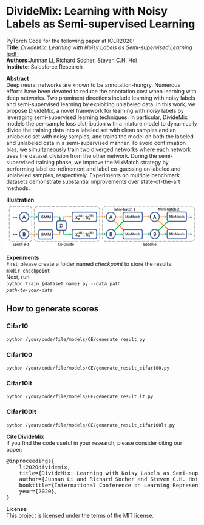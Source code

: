# DivideMix: Learning with Noisy Labels as Semi-supervised Learning
PyTorch Code for the following paper at ICLR2020:\
<b>Title</b>: <i>DivideMix: Learning with Noisy Labels as Semi-supervised Learning</i> <a href="https://openreview.net/pdf?id=HJgExaVtwr">[pdf]</a>\
<b>Authors</b>:Junnan Li, Richard Socher, Steven C.H. Hoi\
<b>Institute</b>: Salesforce Research


<b>Abstract</b>\
Deep neural networks are known to be annotation-hungry. Numerous efforts have been devoted to reduce the annotation cost when learning with deep networks. Two prominent directions include learning with noisy labels and semi-supervised learning by exploiting unlabeled data. In this work, we propose DivideMix, a novel framework for learning with noisy labels by leveraging semi-supervised learning techniques. In particular, DivideMix models the per-sample loss distribution with a mixture model to dynamically divide the training data into a labeled set with clean samples and an unlabeled set with noisy samples, and trains the model on both the labeled and unlabeled data in a semi-supervised manner. To avoid confirmation bias, we simultaneously train two diverged networks where each network uses the dataset division from the other network. During the semi-supervised training phase, we improve the MixMatch strategy by performing label co-refinement and label co-guessing on labeled and unlabeled samples, respectively. Experiments on multiple benchmark datasets demonstrate substantial improvements over state-of-the-art methods.


<b>Illustration</b>\
<img src="./img/framework.png">

<b>Experiments</b>\
First, please create a folder named <i>checkpoint</i> to store the results.\
<code>mkdir checkpoint</code>\
Next, run \
<code>python Train_{dataset_name}.py --data_path <i>path-to-your-data</i></code>

<h2>How to generate scores</h2>

<h3>Cifar10</h3>

<pre><code>python /your/code/file/models/CE/generate_result.py
</code></pre>

<h3>Cifar100</h3>

<pre><code>python /your/code/file/models/CE/generate_result_cifar100.py
</code></pre>

<h3>Cifar10lt</h3>

<pre><code>python /your/code/file/models/CE/generate_result_lt.py
</code></pre>

<h3>Cifar100lt</h3>

<pre><code>python /your/code/file/models/CE/generate_result_cifar100lt.py
</code></pre>

<b>Cite DivideMix</b>\
If you find the code useful in your research, please consider citing our paper:

<pre>
@inproceedings{
    li2020dividemix,
    title={DivideMix: Learning with Noisy Labels as Semi-supervised Learning},
    author={Junnan Li and Richard Socher and Steven C.H. Hoi},
    booktitle={International Conference on Learning Representations},
    year={2020},
}</pre>

<b>License</b>\
This project is licensed under the terms of the MIT license.
